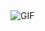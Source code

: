 
<img align="center" fit="fill" alt="GIF" src="https://github.com/Shuichi126/alert/blob/main/vid/alert1.gif" />
